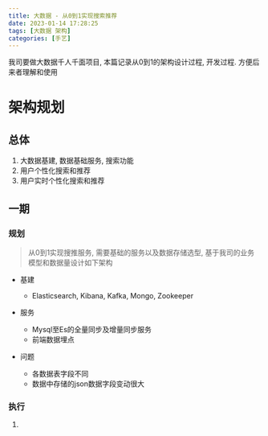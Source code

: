 ```yaml
---
title: 大数据 - 从0到1实现搜索推荐
date: 2023-01-14 17:28:25
tags: [大数据 架构]
categories: [手艺]
---
```

我司要做大数据千人千面项目, 本篇记录从0到1的架构设计过程, 开发过程. 方便后来者理解和使用

<!--more-->
# 架构规划
## 总体
1. 大数据基建, 数据基础服务, 搜索功能
2. 用户个性化搜索和推荐
3. 用户实时个性化搜索和推荐

## 一期
### 规划

> 从0到1实现搜推服务, 需要基础的服务以及数据存储选型, 基于我司的业务模型和数据量设计如下架构

- 基建
  - Elasticsearch, Kibana, Kafka, Mongo, Zookeeper

- 服务
  - Mysql至Es的全量同步及增量同步服务
  - 前端数据埋点

- 问题
  - 各数据表字段不同
  - 数据中存储的json数据字段变动很大
  
### 执行

1. 